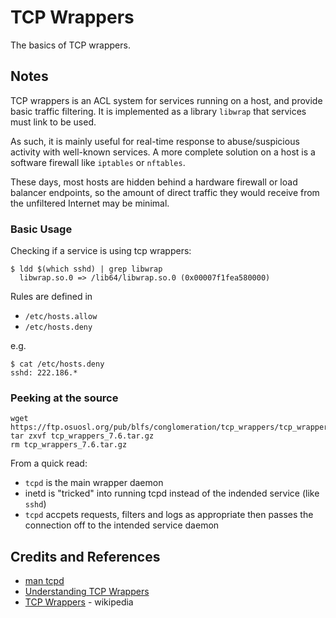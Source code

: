 # TCP Wrappers

The basics of TCP wrappers.

## Notes

TCP wrappers is an ACL system for services running on a host, and provide basic traffic filtering.
It is implemented as a library `libwrap` that services must link to be used.

As such, it is mainly useful for real-time response to abuse/suspicious activity with well-known services.
A more complete solution on a host is a software firewall like `iptables` or `nftables`.

These days, most hosts are hidden behind a hardware firewall or load balancer endpoints,
so the amount of direct traffic they would receive from the unfiltered Internet may be minimal.

### Basic Usage

Checking if a service is using tcp wrappers:

```
$ ldd $(which sshd) | grep libwrap
  libwrap.so.0 => /lib64/libwrap.so.0 (0x00007f1fea580000)
```

Rules are defined in

* `/etc/hosts.allow`
* `/etc/hosts.deny`

e.g.

```
$ cat /etc/hosts.deny
sshd: 222.186.*
```

### Peeking at the source

```
wget https://ftp.osuosl.org/pub/blfs/conglomeration/tcp_wrappers/tcp_wrappers_7.6.tar.gz
tar zxvf tcp_wrappers_7.6.tar.gz
rm tcp_wrappers_7.6.tar.gz
```

From a quick read:

* `tcpd` is the main wrapper daemon
* inetd is "tricked" into running tcpd instead of the indended service (like `sshd`)
* `tcpd` accpets requests, filters and logs as appropriate then passes the connection off to the intended service daemon

## Credits and References

* [man tcpd](https://linux.die.net/man/8/tcpd)
* [Understanding TCP Wrappers](https://www.thegeekdiary.com/understanding-tcp-wrappers-in-linux/)
* [TCP Wrappers](https://en.wikipedia.org/wiki/TCP_Wrappers) - wikipedia
